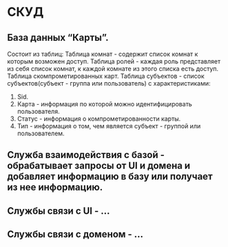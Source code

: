 # СКУД
## База данных “Карты”. 
Состоит из таблиц:
Таблица комнат - содержит список комнат к которым возможен доступ.
Таблица ролей - каждая роль представляет из себя список комнат, к каждой комнате из этого списка есть доступ.
Таблица скомпрометированных карт.
Таблица субъектов - список субъектов(субъект - группа или пользователь) с характеристиками: 
1) Sid.
2) Карта - информация по которой можно идентифицировать пользователя.
3) Статус - информация о компрометированности карты.
4) Тип - информация о том, чем является субъект - группой или пользователем.
## Служба взаимодействия с базой - обрабатывает запросы от UI и домена и добавляет информацию в базу или получает из нее информацию.
## Службы связи с UI - …
## Службы связи с доменом - …
